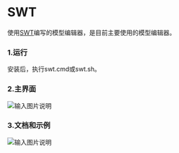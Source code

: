 # SWT
使用[SWT](https://www.eclipse.org/swt/)编写的模型编辑器，是目前主要使用的模型编辑器。

### 1.运行
安装后，执行swt.cmd或swt.sh。

### 2.主界面
![输入图片说明](https://images.gitee.com/uploads/images/2021/0929/142332_d8e83774_493262.jpeg "swt_thing_editor.jpg")

### 3.文档和示例
![输入图片说明](https://images.gitee.com/uploads/images/2021/0929/142444_3b7500c0_493262.jpeg "swt_thingeditor_examples.jpg")